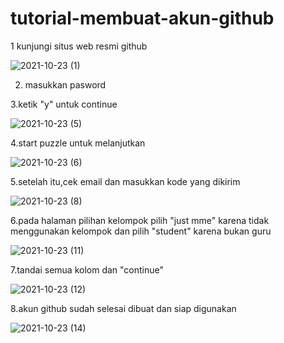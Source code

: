 # tutorial-membuat-akun-github

1 kunjungi situs web resmi github

![2021-10-23 (1)](https://user-images.githubusercontent.com/93032281/138552071-dc1999a6-31c3-4f07-b803-2362ba816e06.png)

2. masukkan pasword

3.ketik "y" untuk continue

![2021-10-23 (5)](https://user-images.githubusercontent.com/93032281/138552228-0a4dee5c-2cd0-41cc-aa7b-5577486adc26.png)

4.start puzzle untuk melanjutkan

![2021-10-23 (6)](https://user-images.githubusercontent.com/93032281/138552453-3ee73877-178f-4566-94ef-d6b0c2fb400d.png)

5.setelah itu,cek email dan masukkan kode yang dikirim

![2021-10-23 (8)](https://user-images.githubusercontent.com/93032281/138552567-7168ff9f-89f6-4d32-a2ed-21bd17114353.png)

6.pada halaman pilihan kelompok pilih "just mme" karena tidak menggunakan kelompok dan pilih "student" karena bukan guru

![2021-10-23 (11)](https://user-images.githubusercontent.com/93032281/138552684-85f00be2-64c7-4b28-a840-47eab0b0441b.png)

7.tandai semua kolom dan "continue"

![2021-10-23 (12)](https://user-images.githubusercontent.com/93032281/138552761-a590dcfe-5f95-4474-97d7-828017276965.png)

8.akun github sudah selesai dibuat dan siap digunakan

![2021-10-23 (14)](https://user-images.githubusercontent.com/93032281/138552825-bd1c3e60-4ad1-4883-8cfe-80dbcc05f9e8.png)




